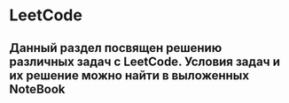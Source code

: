 # LeetCode
## Данный раздел посвящен решению различных задач с LeetCode. Условия задач и их решение можно найти в выложенных NoteBook
